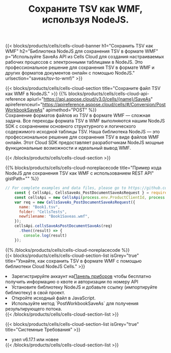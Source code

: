 ﻿---
title:  Сохраните TSV как WMF, используя NodeJS.
description:  Использование Aspose.Cells Cloud SDK для NodeJS для сохранения файла формата TSV как файла формата WMF.
kwords: Excel, Save TSV as WMF, REST, NodeJS
howto: How to save TSV as WMF using Aspose.Cells Cloud NodeJS library.
---
{{< blocks/products/cells/cells-cloud-banner h1="Сохранить TSV как WMF" h2="Библиотека NodeJS для сохранения TSV в формате WMF" p="Используйте SaveAs API из Cells Cloud для создания настраиваемых рабочих процессов с электронными таблицами в NodeJS. Это профессиональное решение для сохранения TSV в формате WMF и других форматов документов онлайн с помощью NodeJS." urlsection="saveas/tsv-to-wmf/" >}}

{{< blocks/products/cells/cells-cloud-section title="Сохраните файл TSV как WMF в NodeJS." >}}
{{% blocks/products/cells/cells-cloud-api-reference apiurl="https://api.aspose.cloud/v3.0/cells/{name}/SaveAs" apireferenceurl="https://apireference.aspose.cloud/cells/#/Conversion/PostWorkbookSaveAs" apimethod="POST" %}}
<br/>
Сохранение форматов файлов из TSV в формате WMF — сложная задача. Все переходы формата TSV в WMF выполняются нашим NodeJS SDK с сохранением основного структурного и логического содержимого исходной таблицы TSV. Наша библиотека NodeJS — это профессиональное решение для сохранения TSV в виде файлов WMF онлайн. Этот Cloud SDK предоставляет разработчикам NodeJS мощные функциональные возможности и идеальный вывод WMF.

{{< /blocks/products/cells/cells-cloud-section >}}

{{% blocks/products/cells/cells-cloud-noreplacecode title="Пример кода NodeJS для сохранения TSV как WMF с использованием REST API" gistPath="" %}}
  
```js
// For complete examples and data files, please go to https://github.com/aspose-cells-cloud/aspose-cells-cloud-node/
    const { CellsApi, CellsSaveAs_PostDocumentSaveAsRequest } = require("asposecellscloud");
    const cellsApi = new CellsApi(process.env.ProductClientId, process.env.ProductClientSecret);
    var req = new CellsSaveAs_PostDocumentSaveAsRequest({
      name: "Book1.tsv",
      folder: "CellsTests",
      newfilename: "Book1Saveas.wmf",
    });
    cellsApi.cellsSaveAsPostDocumentSaveAs(req)
      .then((result) => {
        console.log(result)
    });
```
  
{{% /blocks/products/cells/cells-cloud-noreplacecode %}}
<br/>
{{< blocks/products/cells/cells-cloud-section-list isGrey="true" title="Узнайте, как сохранить TSV в формате WMF с помощью библиотеки Cloud NodeJS Cells." >}}
<li> Зарегистрируйте аккаунт на<a href="https://dashboard.aspose.cloud/">Панель приборов</a> чтобы бесплатно получить информацию о квоте и авторизации по номеру API</li>
<li>Установите библиотеку NodeJS и добавьте ссылку (импортируйте библиотеку) в свой проект.</li>
<li>Откройте исходный файл в JavaScript.</li>
<li>Используйте метод `PostWorkbookSaveAs` для получения результирующего потока.</li>
{{< /blocks/products/cells/cells-cloud-section-list >}}

{{< blocks/products/cells/cells-cloud-section-list isGrey="true" title="Системные Требования" >}}
<li>узел v6.17.1 или новее</li>
{{< /blocks/products/cells/cells-cloud-section-list >}}
